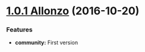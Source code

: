 <a name="1.0.1"></a>

# [1.0.1 Allonzo](https://github.com/CodeCorico/allons-y-community/releases/tag/1.0.1) (2016-10-20)


### Features

* **community:** First version
